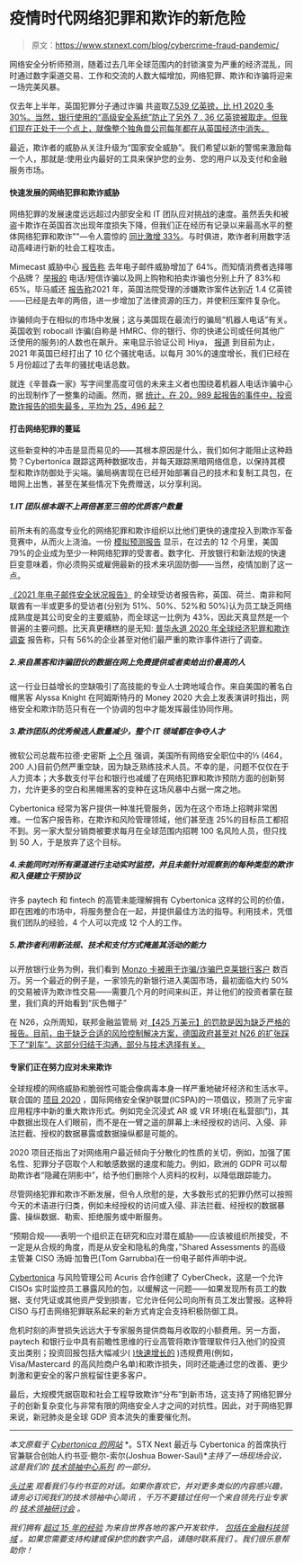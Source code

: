 # 疫情时代网络犯罪和欺诈的新危险

> 原文：<https://www.stxnext.com/blog/cybercrime-fraud-pandemic/>

 网络安全分析师预测，随着过去几年全球范围内的封锁演变为严重的经济混乱，同时通过数字渠道交易、工作和交流的人数大幅增加，网络犯罪、欺诈和诈骗将迎来一场完美风暴。

仅去年上半年，英国犯罪分子通过诈骗 共盗取[7.539 亿英镑，比 H1 2020 多 30%。当然，银行使用的“高级安全系统”防止了另外 7 . 36 亿英镑被取走。但我们现在正处于一个点上，就像整个独角兽公司每年都在从英国经济中消失。](https://www.ukfinance.org.uk/system/files/Half-year-fraud-update-2021-FINAL.pdf)

最近，欺诈者的威胁从关注升级为“国家安全威胁”。我们希望以新的警惕来激励每一个人，那就是:使用业内最好的工具来保护您的业务、您的用户以及支付和金融服务市场。 

#### 快速发展的网络犯罪和欺诈威胁

网络犯罪的发展速度远远超过内部安全和 IT 团队应对挑战的速度。虽然丢失和被盗卡欺诈在英国首次出现年度损失下降，但我们正在经历有记录以来最高水平的整体网络犯罪和欺诈"[](https://www.ukfinance.org.uk/system/files/Fraud%20The%20Facts%202021-%20FINAL.pdf)"—令人震惊的 [同比激增 33%](https://www.theguardian.com/money/2021/jul/15/more-than-23bn-lost-in-a-year-as-scams-surge-during-pandemic)。与时俱进，欺诈者利用数字活动高峰进行新的社会工程攻击。

Mimecast 威胁中心 [报告称](https://www.mimecast.com/globalassets/documents/ebook/state-of-email-security-2021.pdf) 去年电子邮件威胁增加了 64%。而知情消费者选择哪个品牌？ [举报的](https://www.which.co.uk/news/2021/07/scams-rocket-by-33-during-pandemic/) 电话/短信诈骗以及网上购物和拍卖诈骗也分别上升了 83%和 65%。毕马威还 [报告称](https://home.kpmg/uk/en/home/media/press-releases/2021/08/volume-of-fraud-cases-hitting-uk-courts-has-doubled.html)2021 年，英国法院受理的涉嫌欺诈案件达到近 1.4 亿英镑——已经是去年的两倍，进一步增加了法律资源的压力，并使积压案件复杂化。

诈骗倾向于在相似的市场中发展；这与美国现在最流行的骗局“机器人电话”有关。英国收到 robocall 诈骗(自称是 HMRC、你的银行、你的快递公司或任何其他广泛使用的服务)的人数也在飙升。来电显示验证公司 Hiya， [报道](https://www.ispreview.co.uk/index.php/2021/05/1-billion-nuisance-calls-made-to-people-in-the-uk-in-2021-so-far.html#:~:text=New%20data%20from%20caller%20ID,rate%20of%2030%25%20every%20month.) 到目前为止，2021 年英国已经打出了 10 亿个骚扰电话。以每月 30%的速度增长，我们已经在 5 月份超过了去年的骚扰电话总数。

就连《辛普森一家》写字间里高度可信的未来主义者也围绕着机器人电话诈骗中心的出现制作了一整集[](https://www.fox.com/watch/c8b4689b5ea1f2fd6db2f3e8428299d1/)的动画。然而，据 [统计，在 20，989 起报告的事件中，投资欺诈报告的损失最多，平均为 25，496 起？](https://www.which.co.uk/news/2021/07/scams-rocket-by-33-during-pandemic/)

#### 打击网络犯罪的蔓延

这些新变种的冲击是显而易见的——其根本原因是什么，我们如何才能阻止这种趋势？Cybertonica 跟踪这两种数据攻击，并每天跟踪黑暗网络信息，以保持其模型和欺诈防御处于尖端。骗局祸害现在已经开始部署自己的技术和复制工具包，在暗网上出售，甚至在某些情况下免费赠送，以分享利润。

##### 1.IT 团队根本跟不上两倍甚至三倍的优质客户数量

前所未有的高度专业化的网络犯罪和欺诈组织以比他们更快的速度投入到欺诈军备竞赛中，从而火上浇油。一份 [模拟预测报告](https://www.mimecast.com/globalassets/documents/ebook/state-of-email-security-2021.pdf) 显示，在过去的 12 个月里，美国 79%的企业成为至少一种网络犯罪的受害者。数字化、开放银行和新法规的快速巨变意味着，你必须购买或雇佣最新的技术来巩固防御——当然，疫情加剧了这一点。

[《2021 年电子邮件安全状况报告》](https://www.mimecast.com/globalassets/documents/ebook/state-of-email-security-report-2021.pdf) 的全球受访者报告称，英国、荷兰、南非和阿联酋有一半或更多的受访者(分别为 51%、50%、52%和 50%)认为员工缺乏网络成熟度是其公司安全的主要威胁，而全球这一比例为 43%，因此天真显然是一个普遍的主要问题。比天真更糟糕的是无知: [普华永道 2020 年全球经济犯罪和欺诈调查](https://www.pwc.com/gx/en/services/forensics/economic-crime-survey.html) 报告称，只有 56%的企业甚至对他们最严重的欺诈事件进行了调查。

##### 2.来自黑客和诈骗团伙的数据在网上免费提供或者卖给出价最高的人

这一行业日益增长的空缺吸引了高技能的专业人士跨地域合作。来自美国的著名白帽黑客 Alyssa Knight 在阿姆斯特丹的 Money 2020 大会上发表演讲时指出，网络安全和欺诈防范只有在一个协调的包中才能发挥最佳协同作用。

##### 3.欺诈团队的优秀候选人数量减少，整个 IT 领域都在争夺人才

微软公司总裁布拉德·史密斯 [上个月](https://blogs.microsoft.com/blog/2021/10/28/america-faces-a-cybersecurity-skills-crisis-microsoft-launches-national-campaign-to-help-community-colleges-expand-the-cybersecurity-workforce/) 强调，美国所有网络安全职位中的⅓ (464，200 人)目前仍然严重空缺，因为缺乏熟练技术人员。不幸的是，问题不仅仅在于人力资本；大多数支付平台和银行也减缓了在网络犯罪和欺诈预防方面的创新努力，允许更多的空白和黑帽黑客的变种在这场风暴中占据一席之地。

Cybertonica 经常为客户提供一种准托管服务，因为在这个市场上招聘非常困难。一位客户报告称，在欺诈和风险管理领域，他们甚至连 25%的目标员工都招不到。另一家大型分销商被要求每月在全球范围内招聘 100 名风险人员，但只找到 50 人，于是放弃了这个目标。

##### 4.未能同时对所有渠道进行主动实时监控，并且未能针对观察到的每种类型的欺诈和入侵建立干预协议

许多 paytech 和 fintech 的高管未能理解拥有 Cybertonica 这样的公司的价值，即在困难的市场中，将服务整合在一起，并提供最佳方法的指导。利用技术，凭借我们团队的经验，4 个人可以完成 12 个人的工作。

##### 5.欺诈者利用新法规、技术和支付方式掩盖其活动的能力

以开放银行业务为例，我们看到 [Monzo 卡被用于诈骗/诈骗巴克莱银行客户](https://www.pymnts.com/news/security-and-risk/2021/barclays-hit-in-phishing-scam-using-monzo-account-pisp/) 数百万。另一个最近的例子是，一家领先的新银行进入美国市场，最初面临大约 50%的交易被评为欺诈性交易——需要几个月的时间来纠正，并让他们的投资者蒙在鼓里，我们真的开始看到“灰色帽子”

在 N26，众所周知，联邦金融监管局 对[【425 万美元】的罚款是因为缺乏严格的报告。目前，由于缺乏合适的风险控制解决方案，德国政府甚至对 N26 的扩张踩下了“刹车”。这部分归结于沟通，部分与技术选择有关。](https://www.ft.com/content/e9b57f9f-ee90-4124-af82-15976d701ab9)

#### 专家们正在努力应对未来欺诈

全球规模的网络威胁和脆弱性可能会像病毒本身一样严重地破坏经济和生活水平。联合国的 [项目 2020](https://www.un.org/disarmament/wp-content/uploads/2019/12/icspa-project-2020-scenarios-for-the-future-of-cybercrime.pdf) ，国际网络安全保护联盟(ICSPA)的一项倡议，预测了元宇宙应用程序中新的重大欺诈形式。例如完全沉浸式 AR 或 VR 环境(在私营部门)，其中数据出现在人们眼前，而不是在一臂之遥的屏幕上:未经授权的访问、入侵、非法拦截、授权的数据暴露或数据操纵都是可能的。

2020 项目还指出了对网络用户最近倾向于分散化的性质的关切，例如，加强了匿名性、犯罪分子窃取个人和敏感数据的速度和能力。例如，欧洲的 GDPR 可以帮助欺诈者“隐藏在阴影中”，给予他们删除个人资料的权利，以降低跟踪能力。

尽管网络犯罪和欺诈不断发展，但令人欣慰的是，大多数形式的犯罪仍然可以按照今天的术语进行归类，例如未经授权的访问或入侵、非法拦截、经授权的数据暴露、操纵数据、勒索、拒绝服务或中断服务。

“预期合规——表明一个组织正在研究和应对潜在威胁——应该被组织所接受，不一定是从合规的角度，而是从安全和隐私的角度，”Shared Assessments 的高级主管兼 CISO 汤姆·加鲁巴(Tom Garrubba)在一份电子邮件声明中说。

[Cybertonica](https://cybertonica.com/) 与风险管理公司 Acuris 合作创建了 CyberCheck，这是一个允许 CISOs 实时监控员工暴露风险的包，以缓解这一问题——如果发现所有员工的数据、支付凭证或其他资产受到损害，它允许任何公司向所有员工发出警报。这种将 CISO 与打击网络犯罪联系起来的新方式肯定会支持积极防御工具。

危机时刻的声誉损失远远大于专家服务提供商每月收取的小额费用。另一方面，paytech 和银行业中具有前瞻性思维的行业高管将欺诈管理软件归入他们的投资支出类别；投资回报包括大幅减少( [)快速增长的](https://www.secureworks.com/blog/data-breach-response-planning-cyber-threat-intelligence) )违规费用(例如，Visa/Mastercard 的高风险商户名单)和欺诈损失，同时还能通过您的改善、更少刺激和更安全的客户旅程留住更多客户。

最后，大规模凭据窃取和社会工程导致欺诈“分布”到新市场，这支持了网络犯罪分子的创新复杂变化与非常有限的网络安全人才之间的对抗性。因此，对于网络犯罪来说，新冠肺炎是全球 GDP 资本流失的重要催化剂。

* * *

*本文原载于* [*Cybertonica 的网站*](https://cybertonica.com/the-new-danger-of-cybercrime-and-fraud-age-of-pandemic/) *。STX Next 最近与 Cybertonica 的首席执行官兼联合创始人约书亚·鲍尔-索尔(Joshua Bower-Saul)**主持了一场现场会议，这是我们的* [*技术领袖中心系列*](/tech-leaders-hub) *的一部分。*

[*头过来*](https://www.youtube.com/watch?v=J9KkcjNor58) *观看我们与约书亚的对话。如果你喜欢它，并对更多类似的内容感兴趣，请务必订阅我们的技术领袖中心简讯* *，千万不要错过任何一个来自领先行业专家的* [*技术领袖研讨会*](https://www.stxnext.com/tech-leaders-hub#nextsession) *。*

*我们拥有* [*超过 15 年的经验*](/portfolio/) *为来自世界各地的客户开发软件，* [*包括在金融科技领域*](/services/fintech-development/) *。如果您需要支持构建或保护您的数字产品，请随时联系我们* *。我们很乐意帮助你！*